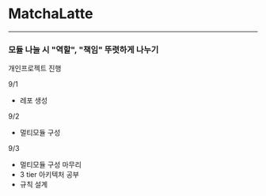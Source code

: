 # MatchaLatte

---

### 모듈 나눌 시 "역할", "책임" 뚜렷하게 나누기


개인프로젝트 진행

9/1
* 레포 생성

9/2
* 멀티모듈 구성

9/3 
* 멀티모듈 구성 마무리
* 3 tier 아키텍처 공부
* 규칙 설계
